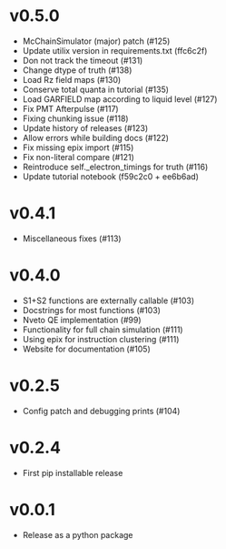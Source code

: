 v0.5.0
======
* McChainSimulator (major) patch (#125)
* Update utilix version in requirements.txt (ffc6c2f)
* Don not track the timeout (#131)
* Change dtype of truth (#138)
* Load Rz field maps (#130)
* Conserve total quanta in tutorial (#135)
* Load GARFIELD map according to liquid level (#127)
* Fix PMT Afterpulse (#117)
* Fixing chunking issue (#118)
* Update history of releases (#123)
* Allow errors while building docs (#122)
* Fix missing epix import (#115)
* Fix non-literal compare (#121)
* Reintroduce self._electron_timings for truth (#116)
* Update tutorial notebook (f59c2c0 + ee6b6ad)

v0.4.1
======
* Miscellaneous fixes (#113)

v0.4.0
======
* S1+S2 functions are externally callable (#103)
* Docstrings for most functions (#103)
* Nveto QE implementation (#99)
* Functionality for full chain simulation (#111)
* Using epix for instruction clustering (#111)
* Website for documentation (#105)


v0.2.5
======
  * Config patch and debugging prints (#104)

v0.2.4
=======
  * First pip installable release


v0.0.1
=======

  * Release as a python package
